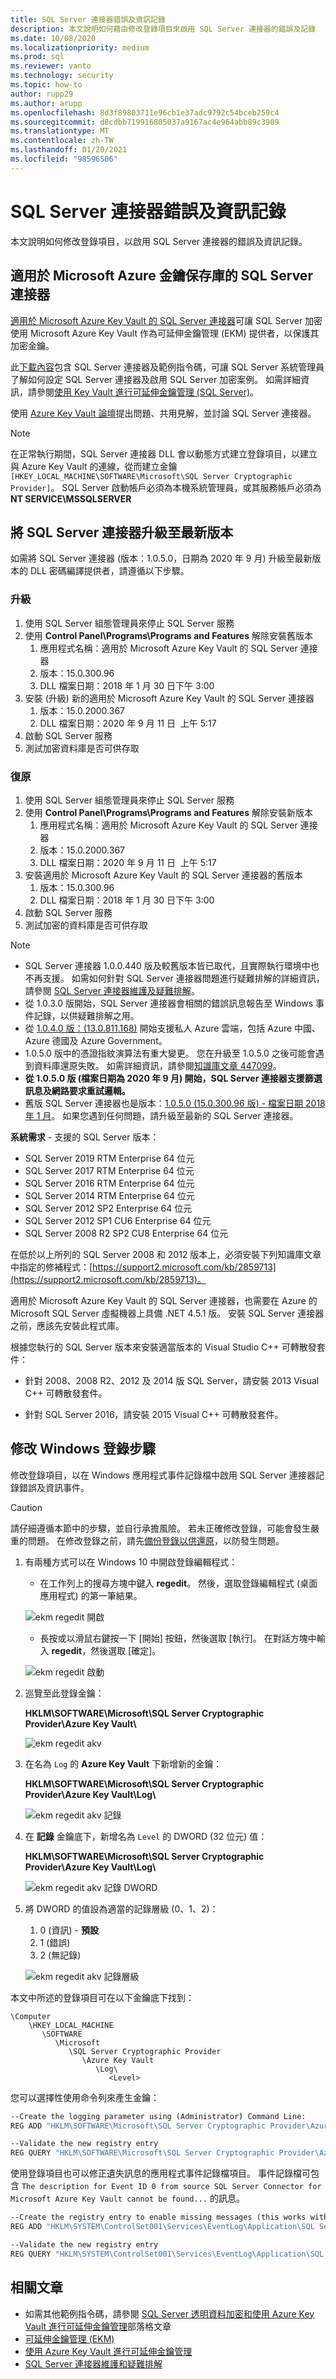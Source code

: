 ```yaml
---
title: SQL Server 連接器錯誤及資訊記錄
description: 本文說明如何藉由修改登錄項目來啟用 SQL Server 連接器的錯誤及記錄
ms.date: 10/08/2020
ms.localizationpriority: medium
ms.prod: sql
ms.reviewer: vanto
ms.technology: security
ms.topic: how-to
author: rupp29
ms.author: arupp
ms.openlocfilehash: 8d3f89803711e96cb1e37adc9792c54bceb259c4
ms.sourcegitcommit: d8cdbb719916805037a9167ac4e964abb89c3909
ms.translationtype: MT
ms.contentlocale: zh-TW
ms.lasthandoff: 01/20/2021
ms.locfileid: "98596506"
---
```

# <a name="sql-server-connector-error-and-information-logging"></a>SQL Server 連接器錯誤及資訊記錄

本文說明如何修改登錄項目，以啟用 SQL Server 連接器的錯誤及資訊記錄。

## <a name="sql-server-connector-for-microsoft-azure-key-vault"></a>適用於 Microsoft Azure 金鑰保存庫的 SQL Server 連接器

[適用於 Microsoft Azure Key Vault 的 SQL Server 連接器](https://www.microsoft.com/download/details.aspx?id=45344)可讓 SQL Server 加密使用 Microsoft Azure Key Vault 作為可延伸金鑰管理 (EKM) 提供者，以保護其加密金鑰。

此[下載內容](https://www.microsoft.com/download/details.aspx?id=45344)包含 SQL Server 連接器及範例指令碼，可讓 SQL Server 系統管理員了解如何設定 SQL Server 連接器及啟用 SQL Server 加密案例。 如需詳細資訊，請參閱[使用 Key Vault 進行可延伸金鑰管理 (SQL Server)](./extensible-key-management-using-azure-key-vault-sql-server.md)。

使用 [Azure Key Vault 論壇](https://social.msdn.microsoft.com/Forums/AzureKeyVault)提出問題、共用見解，並討論 SQL Server 連接器。

> [!NOTE]
> 在正常執行期間，SQL Server 連接器 DLL 會以動態方式建立登錄項目，以建立與 Azure Key Vault 的連線，從而建立金鑰 `[HKEY_LOCAL_MACHINE\SOFTWARE\Microsoft\SQL Server Cryptographic Provider]`。 SQL Server 啟動帳戶必須為本機系統管理員，或其服務帳戶必須為 **NT SERVICE\MSSQLSERVER**

## <a name="upgrade-sql-server-connector-to-the-latest-version"></a>將 SQL Server 連接器升級至最新版本

如需將 SQL Server 連接器 (版本：1.0.5.0，日期為 2020 年 9 月) 升級至最新版本的 DLL 密碼編譯提供者，請遵循以下步驟。

### <a name="upgrade"></a>升級

1. 使用 SQL Server 組態管理員來停止 SQL Server 服務
1. 使用 **Control Panel\Programs\Programs and Features** 解除安裝舊版本
    1. 應用程式名稱：適用於 Microsoft Azure Key Vault 的 SQL Server 連接器
    1. 版本：15.0.300.96
    1. DLL 檔案日期：2018 年 1 月 30 日下午 3:00
1. 安裝 (升級) 新的適用於 Microsoft Azure Key Vault 的 SQL Server 連接器
    1. 版本：15.0.2000.367
    1. DLL 檔案日期：2020 年 9 月 11 日 ‏‎ 上午 5:17
1. 啟動 SQL Server 服務
1. 測試加密資料庫是否可供存取

### <a name="rollback"></a>復原

1. 使用 SQL Server 組態管理員來停止 SQL Server 服務
1. 使用 **Control Panel\Programs\Programs and Features** 解除安裝新版本
    1. 應用程式名稱：適用於 Microsoft Azure Key Vault 的 SQL Server 連接器
    1. 版本：15.0.2000.367
    1. DLL 檔案日期：2020 年 9 月 11 日 ‏‎ 上午 5:17
1. 安裝適用於 Microsoft Azure Key Vault 的 SQL Server 連接器的舊版本
    1. 版本：15.0.300.96
    1. DLL 檔案日期：2018 年 1 月 30 日下午 3:00
1. 啟動 SQL Server 服務
1. 測試加密的資料庫是否可供存取

> [!NOTE]
> - SQL Server 連接器 1.0.0.440 版及較舊版本皆已取代，且實際執行環境中也不再支援。 如需如何針對 SQL Server 連接器問題進行疑難排解的詳細資訊，請參閱 [SQL Server 連接器維護及疑難排解](../../../relational-databases/security/encryption/sql-server-connector-maintenance-troubleshooting.md)。
> - 從 1.0.3.0 版開始，SQL Server 連接器會相關的錯誤訊息報告至 Windows 事件記錄，以供疑難排解之用。
> - 從 [1.0.4.0 版：(13.0.811.168)](https://download.microsoft.com/download/8/0/9/809494F2-BAC9-4388-AD07-7EAF9745D77B/SQLServerConnectorforMicrosoftAzureKeyVault.msi) 開始支援私人 Azure 雲端，包括 Azure 中國、Azure 德國及 Azure Government。
> - 1\.0.5.0 版中的憑證指紋演算法有重大變更。 您在升級至 1.0.5.0 之後可能會遇到資料庫還原失敗。 如需詳細資訊，請參閱[知識庫文章 447099](https://support.microsoft.com/help/4470999/db-backup-problems-to-sql-server-connector-for-azure-1-0-5-0)。
> - **從 1.0.5.0 版 (檔案日期為 2020 年 9 月) 開始，SQL Server 連接器支援篩選訊息及網路要求重試邏輯。**
> - 舊版 SQL Server 連接器也是版本：[1.0.5.0 (15.0.300.96 版) - 檔案日期 2018 年 1 月](https://download.microsoft.com/download/8/0/9/809494F2-BAC9-4388-AD07-7EAF9745D77B/ENU/SQLServerConnectorforMicrosoftAzureKeyVault.msi)。 如果您遇到任何問題，請升級至最新的 SQL Server 連接器。

**系統需求** - 支援的 SQL Server 版本：

- SQL Server 2019 RTM Enterprise 64 位元
- SQL Server 2017 RTM Enterprise 64 位元
- SQL Server 2016 RTM Enterprise 64 位元
- SQL Server 2014 RTM Enterprise 64 位元
- SQL Server 2012 SP2 Enterprise 64 位元
- SQL Server 2012 SP1 CU6 Enterprise 64 位元
- SQL Server 2008 R2 SP2 CU8 Enterprise 64 位元

在低於以上所列的 SQL Server 2008 和 2012 版本上，必須安裝下列知識庫文章中指定的修補程式：[https://support2.microsoft.com/kb/2859713](https://support2.microsoft.com/kb/2859713)。

適用於 Microsoft Azure Key Vault 的 SQL Server 連接器，也需要在 Azure 的 Microsoft SQL Server 虛擬機器上具備 .NET 4.5.1 版。 安裝 SQL Server 連接器之前，應該先安裝此程式庫。

根據您執行的 SQL Server 版本來安裝適當版本的 Visual Studio C++ 可轉散發套件：

- 針對 2008、2008 R2、2012 及 2014 版 SQL Server，請安裝 2013 Visual C++ 可轉散發套件。

- 針對 SQL Server 2016，請安裝 2015 Visual C++ 可轉散發套件。

## <a name="modify-windows-registry-steps"></a>修改 Windows 登錄步驟

修改登錄項目，以在 Windows 應用程式事件記錄檔中啟用 SQL Server 連接器記錄錯誤及資訊事件。

> [!CAUTION]
> 請仔細遵循本節中的步驟，並自行承擔風險。 若未正確修改登錄，可能會發生嚴重的問題。 在修改登錄之前，請先[備份登錄以供還原](https://support.microsoft.com/help/322756)，以防發生問題。

1. 有兩種方式可以在 Windows 10 中開啟登錄編輯程式：
    - 在工作列上的搜尋方塊中鍵入 **regedit**。 然後，選取登錄編輯程式 (桌面應用程式) 的第一筆結果。

    ![ekm regedit 開啟](../../../relational-databases/security/encryption/media/ekm-registry/ekm-regedit-open.png "ekm regedit 開啟")
    - 長按或以滑鼠右鍵按一下 [開始] 按鈕，然後選取 [執行]。 在對話方塊中輸入 **regedit**，然後選取 [確定]。

   ![ekm regedit 啟動](../../../relational-databases/security/encryption/media/ekm-registry/ekm-regedit-start.png "ekm regedit 啟動")

1. 巡覽至此登錄金鑰：

    **HKLM\SOFTWARE\Microsoft\SQL Server Cryptographic Provider\Azure Key Vault\\**

    ![ekm regedit akv](../../../relational-databases/security/encryption/media/ekm-registry/ekm-regedit-akv.png "ekm regedit akv")  

1. 在名為 `Log` 的 **Azure Key Vault** 下新增新的金鑰：

    **HKLM\SOFTWARE\Microsoft\SQL Server Cryptographic Provider\Azure Key Vault\\Log\\**

    ![ekm regedit akv 記錄](../../../relational-databases/security/encryption/media/ekm-registry/ekm-regedit-akv-log.png "ekm regedit akv log.png")  

1. 在 **記錄** 金鑰底下，新增名為 `Level` 的 DWORD (32 位元) 值：

    **HKLM\SOFTWARE\Microsoft\SQL Server Cryptographic Provider\Azure Key Vault\\Log\\**

    ![ekm regedit akv 記錄 DWORD](../../../relational-databases/security/encryption/media/ekm-registry/ekm-regedit-akv-log-dword.png "ekm regedit akv 記錄 DWORD")  

1. 將 DWORD 的值設為適當的記錄層級 (0、1、2)：
   1. 0 (資訊) - **預設**
   1. 1 (錯誤)
   1. 2 (無記錄)

   ![ekm regedit akv 記錄層級](../../../relational-databases/security/encryption/media/ekm-registry/ekm-regedit-akv-log-level.png "ekm regedit akv 記錄層級")  

本文中所述的登錄項目可在以下金鑰底下找到：

```console
\Computer
    \HKEY_LOCAL_MACHINE
       \SOFTWARE
          \Microsoft
             \SQL Server Cryptographic Provider
                \Azure Key Vault
                   \Log\
                      <Level>
```

您可以選擇性使用命令列來產生金鑰：

```cmd
--Create the logging parameter using (Administrator) Command Line:
REG ADD "HKLM\SOFTWARE\Microsoft\SQL Server Cryptographic Provider\Azure Key Vault\Log" /v Level /t REG_DWORD /d 1 

--Validate the new registry entry
REG QUERY "HKLM\SOFTWARE\Microsoft\SQL Server Cryptographic Provider\Azure Key Vault\Log" /v Level
```

使用登錄項目也可以修正遺失訊息的應用程式事件記錄檔項目。 事件記錄檔可包含 `The description for Event ID 0 from source SQL Server Connector for Microsoft Azure Key Vault cannot be found...` 的訊息。  

```cmd
--Create the registry entry to enable missing messages (this works with any version)
REG ADD "HKLM\SYSTEM\ControlSet001\Services\EventLog\Application\SQL Server Connector for Microsoft Azure Key Vault" /v EventMessageFile /t REG_EXPAND_SZ /d "C:\Program Files\SQL Server Connector for Microsoft Azure Key Vault\Microsoft.AzureKeyVaultService.EKM.dll"

--Validate the new registry entry
REG QUERY "HKLM\SYSTEM\ControlSet001\Services\EventLog\Application\SQL Server Connector for Microsoft Azure Key Vault" /v EventMessageFile
```

## <a name="related-articles"></a>相關文章

- 如需其他範例指令碼，請參閱 [SQL Server 透明資料加密和使用 Azure Key Vault 進行可延伸金鑰管理](https://techcommunity.microsoft.com/t5/sql-server/intro-sql-server-transparent-data-encryption-and-extensible-key/ba-p/1427549)部落格文章
- [可延伸金鑰管理 (EKM)](extensible-key-management-ekm.md)  
- [使用 Azure Key Vault 進行可延伸金鑰管理](extensible-key-management-using-azure-key-vault-sql-server.md)
- [SQL Server 連接器維護和疑難排解](../../../relational-databases/security/encryption/sql-server-connector-maintenance-troubleshooting.md)